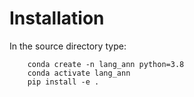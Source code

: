 # Installation
In the source directory type:

```
    conda create -n lang_ann python=3.8 
    conda activate lang_ann
    pip install -e .
```